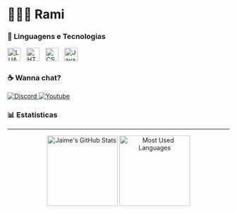 # 👩🏻‍💻 Rami

### 🤖 Linguagens e Tecnologias

<img 
    align="left" 
    alt="LUA"
    title="LUA" 
    width="30px" 
    style="padding-right: 10px;" 
    src="https://cdn.jsdelivr.net/gh/devicons/devicon@latest/icons/lua/lua-original.svg" 
/>
<img 
    align="left" 
    alt="HTML"
    title="HTML" 
    width="30px" 
    style="padding-right: 10px;" 
    src="https://cdn.jsdelivr.net/gh/devicons/devicon@latest/icons/html5/html5-original.svg" 
/>
<img 
    align="left" 
    alt="CSS" 
    title="CSS"
    width="30px" 
    style="padding-right: 10px;" 
    src="https://cdn.jsdelivr.net/gh/devicons/devicon@latest/icons/css3/css3-original.svg" 
/>
<img 
    align="left" 
    alt="JavaScript" 
    title="JavaScript"
    width="30px" 
    style="padding-right: 10px;" 
    src="https://cdn.jsdelivr.net/gh/devicons/devicon@latest/icons/javascript/javascript-original.svg" 
/>

<br/>
<br/>

### ☕ Wanna chat?

<p>
    <a href="https://discordapp.com/users/665672119899914241/">
        <img alt="Discord" src="https://img.shields.io/static/v1?style=flat&logo=discord&logoColor=white&color=%237289DA&label=&message=_rami777_"/>
    </a>
    <a href="https://www.youtube.com/@coruja2808">
        <img alt="Youtube" src="https://img.shields.io/static/v1?style=flat&logo=youtube&logoColor=white&color=%23FF0000&label=&message=RamiDsz"/>
    </a>
</p>

### 📊 Estatísticas

<hr>

<p align="center">
    <img alt="Jaime's GitHub Stats" height="160em"  src="https://github-readme-stats.vercel.app/api?username=Coruja2808&theme=material-palenight&show_icons=true">
    <img alt="Most Used Languages" height="160em" src="https://github-readme-stats.vercel.app/api/top-langs/?username=Coruja2808&hide=html&layout=compact&theme=material-palenight">
</p>

